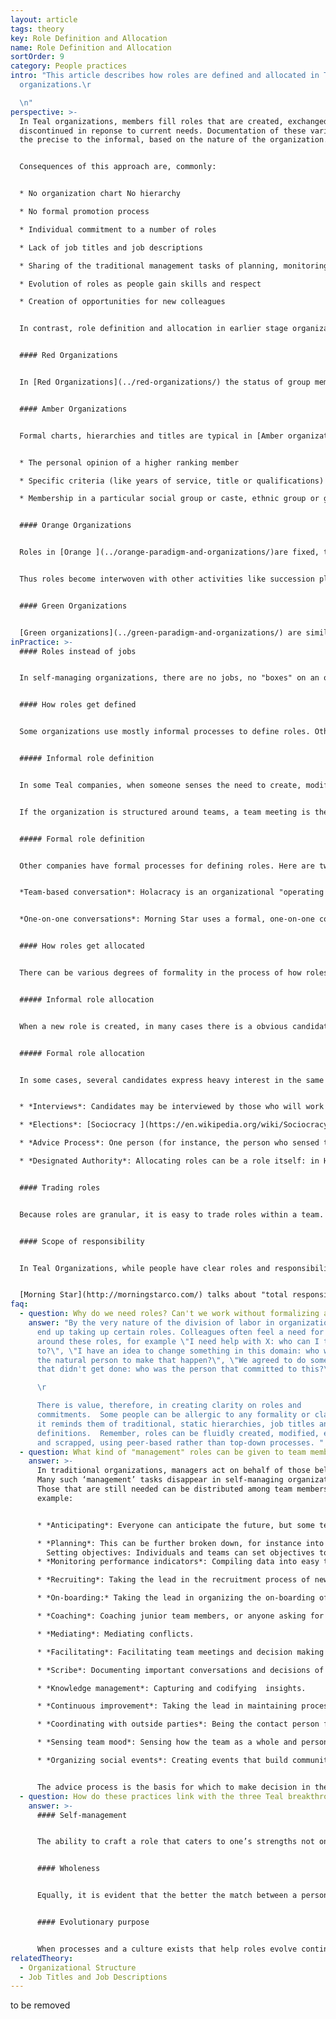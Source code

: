 ```yaml
---
layout: article
tags: theory
key: Role Definition and Allocation
name: Role Definition and Allocation
sortOrder: 9
category: People practices
intro: "This article describes how roles are defined and allocated in Teal
  organizations.\r

  \n"
perspective: >-
  In Teal organizations, members fill roles that are created, exchanged and
  discontinued in reponse to current needs. Documentation of these varies from
  the precise to the informal, based on the nature of the organization.


  Consequences of this approach are, commonly:


  * No organization chart No hierarchy

  * No formal promotion process

  * Individual commitment to a number of roles

  * Lack of job titles and job descriptions

  * Sharing of the traditional management tasks of planning, monitoring, recruiting, on-boarding, coaching, etc.

  * Evolution of roles as people gain skills and respect

  * Creation of opportunities for new colleagues


  In contrast, role definition and allocation in earlier stage organizations can be summarized as follows:


  #### Red Organizations


  In [Red Organizations](../red-organizations/) the status of group members is denoted by their proximity to the leader. Role allocation is at his discretion (or that of his close allies). A failure to align with the leader’s wishes will likely result in a loss of status. Loyalty and success are likely to earn more power. Family ties to the leader may also determine status.


  #### Amber Organizations


  Formal charts, hierarchies and titles are typical in [Amber organizations](../amber-paradigm-and-organizations/). Roles and promotions are based on formal processes. Power can be a function of:


  * The personal opinion of a higher ranking member

  * Specific criteria (like years of service, title or qualifications)

  * Membership in a particular social group or caste, ethnic group or gender


  #### Orange Organizations


  Roles in [Orange ](../orange-paradigm-and-organizations/)are fixed, tied to a box in an organization chart, and documented in a “job description”. Many roles focus in part or whole on “managing” those below in the hierarchy. Thus roles are inevitably linked to seniority, title and promotion.


  Thus roles become interwoven with other activities like succession planning, job rotation and talent management. These are designed to groom "high potentials" for future management roles


  #### Green Organizations


  [Green organizations](../green-paradigm-and-organizations/) are similar to Orange in respect of roles. But the emphasis on ‘managing’ others is tempered by encouragement to act as servant leaders. In some companies, subordinates can select the person to fill the role of their manager.
inPractice: >-
  #### Roles instead of jobs


  In self-managing organizations, there are no jobs, no "boxes" on an organization chart, no hierarchical layers of management, and thus no formal promotions to any of these "boxes".  Instead, every colleague has a number of roles that he/she has agreed and committed to fulfill. The traditional tasks of a manager (anticipating, planning, monitoring, recruiting, on-boarding, coaching, etc.) are typically scattered among various members of the team.  As people grow in experience, they take on roles with larger responsibilities and offload simpler ones to new recruits or more junior colleagues.


  #### How roles get defined


  Some organizations use mostly informal processes to define roles. Others have put in place more formal processes.


  ##### Informal role definition


  In some Teal companies, when someone senses the need to create, modify or scrap a role, they step forward, use the advice process to consult with relevant people, and make a decision.


  If the organization is structured around teams, a team meeting is the natural place to have this conversation. If the role extends beyond the team, the initiator can call a meeting, have several one-on-one conversations, or share the suggestion on the internal social network.


  ##### Formal role definition


  Other companies have formal processes for defining roles. Here are two: the first involving a team-based conversation, the other, one-to-one exchanges:


  *Team-based conversation*: Holacracy is an organizational "operating system", that uses specific "Governance meetings" dedicated to the creation, modification and cessation of roles. Usually these are held monthly. Every voice is heard and no one can dominate decision-making. Organizations using Holacracy find that every month a team will typically adapt, clarify, create, or discard roles. (Note: A person has multiple roles.)


  *One-on-one conversations*: Morning Star uses a formal, one-on-one contracting system. Each colleague completes a document for every working relationship. Because Morning Star operates a highly efficient, non-stop process (in which each stage relies on the one before and after), precision is necessary. It would be inefficient to stop the line for a colleague conference. The document that describes these mutual commitments is called a Colleague Letter of Understanding. When summed, these detail all roles and commitments. In effect, these are "contracts", negotiated with the handful or two of colleagues they work with most closely. They are refined and agreed directly, one-on-one. Because minor improvements can have significant impacts, it makes sense to define roles with great granularity, and to track indicators closely.


  #### How roles get allocated


  There can be various degrees of formality in the process of how roles are allocated to colleagues, but they all essentially involve peer consultation and agreement. Roles with more responsibility and scope (which typically are rewarded with higher compensation) tend to be given to colleagues who have built up a reputation to be capable, helpful and trustworthy.


  ##### Informal role allocation


  When a new role is created, in many cases there is a obvious candidate that emerges naturally. It might be the person who sensed the need for the new role, or another team member that everyone sees as the natural person to fill the role. Often, very little discussion is needed. A simple question in a team meeting ("Who feels like taking on this role?" or "I feel Catherine would be the be the natural person to take on this role, what do you think?") is all that is needed.


  ##### Formal role allocation


  In some cases, several candidates express heavy interest in the same role and a more formal process might be called for: 


  * *Interviews*: Candidates may be interviewed by those who will work closely with them.  Interviewers can choose to decide on the winning candidate using a number of [decision making](../decision-making/) mechanisms, such as consensus, majority vote or the advice process. 

  * *Elections*: [Sociocracy ](https://en.wikipedia.org/wiki/Sociocracy)and [Holacracy ](http://www.holacracy.org/)use a consent-based election process for certain roles. Colleagues nominate their preferred candidates. A facilitator then helps the group to decide.

  * *Advice Process*: One person (for instance, the person who sensed the need for the new role, or someone others trust to lead this process well) steps forward and seeks advice for who would be the best person to fill a new role before making a decision.

  * *Designated Authority*: Allocating roles can be a role itself: in Holacracy, the "Lead Link" is a role that comes, among other, with the authority to allocate operational roles. 


  #### Trading roles


  Because roles are granular, it is easy to trade roles within a team. A person who is overly busy can ask someone to pick up one of his or her roles, either temporarily or permanently. Someone who wants to acquire a new skill can ask a colleague to trade a role. HolacracyOne has a "role market place" to facilitate this process.


  #### Scope of responsibility


  In Teal Organizations, while people have clear roles and responsibilities, their concerns need not be limited to these. They can take the well-being of the whole organization to heart. Then, via the [advice process](../decision-making/), anyone can take action if they sense an issue. As there are no bosses, there is no one to say, “That is none of your business.”


  [Morning Star](http://morningstarco.com/) talks about "total responsibility”. All colleagues are obliged to do something when they sense an issue, even if it’s outside the scope of their roles. That usually means talking about the problem or opportunity with a colleague whose role does relate to the topic. It’s considered unacceptable to say: “Somebody should do something about this problem”, and leave it at that.
faq:
  - question: Why do we need roles? Can't we work without formalizing any roles?
    answer: "By the very nature of the division of labor in organizations, people
      end up taking up certain roles. Colleagues often feel a need for clarity
      around these roles, for example \"I need help with X: who can I talk
      to?\", \"I have an idea to change something in this domain: who would be
      the natural person to make that happen?\", \"We agreed to do something
      that didn't get done: who was the person that committed to this?\". \r

      \r

      There is value, therefore, in creating clarity on roles and
      commitments.  Some people can be allergic to any formality or clarity, as
      it reminds them of traditional, static hierarchies, job titles and job
      definitions.  Remember, roles can be fluidly created, modified, exchanged
      and scrapped, using peer-based rather than top-down processes. "
  - question: What kind of "management" roles can be given to team members?
    answer: >-
      In traditional organizations, managers act on behalf of those below them.
      Many such ‘management’ tasks disappear in self-managing organizations.
      Those that are still needed can be distributed among team members. For
      example:


      * *Anticipating*: Everyone can anticipate the future, but some teams might find it useful to have one person dedicate time to anticipate the need for long term changes.

      * *Planning*: This can be further broken down, for instance into shift planning, raw material planning, etc. 
        Setting objectives: Individuals and teams can set objectives to spur themselves on. One person can take the lead using the advice process. 
      * *Monitoring performance indicators*: Compiling data into easy to understand insights to share with the team.

      * *Recruiting*: Taking the lead in the recruitment process of new team members.

      * *On-boarding:* Taking the lead in organizing the on-boarding of new team members.

      * *Coaching*: Coaching junior team members, or anyone asking for coaching.

      * *Mediating*: Mediating conflicts.

      * *Facilitating*: Facilitating team meetings and decision making processes.

      * *Scribe*: Documenting important conversations and decisions of the team.

      * *Knowledge management*: Capturing and codifying  insights.

      * *Continuous improvement*: Taking the lead in maintaining processes for continuous improvement.

      * *Coordinating with outside parties*: Being the contact person for certain constituencies outside of the team ("I'm coordinating with the marketing team") or outside the organization ("I'm coordinating with hospitals, you are liaising with pharmacies"). 

      * *Sensing team mood*: Sensing how the team as a whole and persons within the team feel, and initiate conversations when needed.

      * *Organizing social events*: Creating events that build community feeling.


      The advice process is the basis for which to make decision in these roles.
  - question: How do these practices link with the three Teal breakthroughs?
    answer: >-
      #### Self-management


      The ability to craft a role that caters to one’s strengths not only has the potential to strengthen the organization, it is a clear example of managing one’s self. There are no managers or bosses in Teal organizations that decide roles, Rather roles are self-determined with the consent of peers.


      #### Wholeness


      Equally, it is evident that the better the match between a person’s strengths/interests and their role, the more likely it is they can express themselves fully and freely via work.


      #### Evolutionary purpose


      When processes and a culture exists that help roles evolve continuously, it helps the organization adapt and support its evolving purpose.
relatedTheory:
  - Organizational Structure
  - Job Titles and Job Descriptions
---
```

to be removed